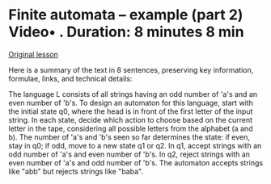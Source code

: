 # Finite automata – example (part 2) Video• . Duration: 8 minutes 8 min

[Original lesson](https://www.coursera.org/learn/uol-fundamentals-of-computer-science/lecture/OZCVe/finite-automata-example-part-2)

Here is a summary of the text in 8 sentences, preserving key information, formulae, links, and technical details:

The language L consists of all strings having an odd number of 'a's and an even number of 'b's. To design an automaton for this language, start with the initial state q0, where the head is in front of the first letter of the input string. In each state, decide which action to choose based on the current letter in the tape, considering all possible letters from the alphabet (a and b). The number of 'a's and 'b's seen so far determines the state: if even, stay in q0; if odd, move to a new state q1 or q2. In q1, accept strings with an odd number of 'a's and even number of 'b's. In q2, reject strings with an even number of 'a's and odd number of 'b's. The automaton accepts strings like "abb" but rejects strings like "baba".

